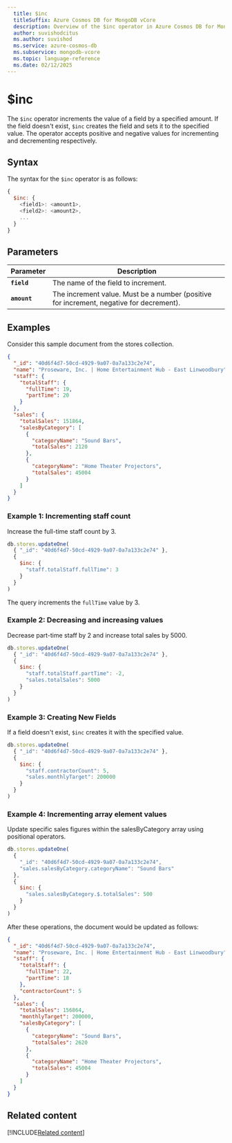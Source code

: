 ```yaml
---
  title: $inc
  titleSuffix: Azure Cosmos DB for MongoDB vCore
  description: Overview of the $inc operator in Azure Cosmos DB for MongoDB (vCore)
  author: suvishodcitus
  ms.author: suvishod
  ms.service: azure-cosmos-db
  ms.subservice: mongodb-vcore
  ms.topic: language-reference
  ms.date: 02/12/2025
---
```


# $inc

The `$inc` operator increments the value of a field by a specified amount. If the field doesn't exist, `$inc` creates the field and sets it to the specified value. The operator accepts positive and negative values for incrementing and decrementing respectively.

## Syntax

The syntax for the `$inc` operator is as follows:

```javascript
{
  $inc: {
    <field1>: <amount1>,
    <field2>: <amount2>,
    ...
  }
}
```

## Parameters

| Parameter | Description |
| --- | --- |
| **`field`** | The name of the field to increment. |
| **`amount`** | The increment value. Must be a number (positive for increment, negative for decrement). |

## Examples

Consider this sample document from the stores collection.

```json
{
  "_id": "40d6f4d7-50cd-4929-9a07-0a7a133c2e74",
  "name": "Proseware, Inc. | Home Entertainment Hub - East Linwoodbury",
  "staff": {
    "totalStaff": {
      "fullTime": 19,
      "partTime": 20
    }
  },
  "sales": {
    "totalSales": 151864,
    "salesByCategory": [
      {
        "categoryName": "Sound Bars",
        "totalSales": 2120
      },
      {
        "categoryName": "Home Theater Projectors",
        "totalSales": 45004
      }
    ]
  }
}
```

### Example 1: Incrementing staff count

Increase the full-time staff count by 3.

```javascript
db.stores.updateOne(
  { "_id": "40d6f4d7-50cd-4929-9a07-0a7a133c2e74" },
  {
    $inc: {
      "staff.totalStaff.fullTime": 3
    }
  }
)
```

The query increments the `fullTime` value by 3.

### Example 2: Decreasing and increasing values

Decrease part-time staff by 2 and increase total sales by 5000.

```javascript
db.stores.updateOne(
  { "_id": "40d6f4d7-50cd-4929-9a07-0a7a133c2e74" },
  {
    $inc: {
      "staff.totalStaff.partTime": -2,
      "sales.totalSales": 5000
    }
  }
)
```

### Example 3: Creating New Fields

If a field doesn't exist, `$inc` creates it with the specified value.

```javascript
db.stores.updateOne(
  { "_id": "40d6f4d7-50cd-4929-9a07-0a7a133c2e74" },
  {
    $inc: {
      "staff.contractorCount": 5,
      "sales.monthlyTarget": 200000
    }
  }
)
```

### Example 4: Incrementing array element values

Update specific sales figures within the salesByCategory array using positional operators.

```javascript
db.stores.updateOne(
  { 
    "_id": "40d6f4d7-50cd-4929-9a07-0a7a133c2e74",
    "sales.salesByCategory.categoryName": "Sound Bars"
  },
  {
    $inc: {
      "sales.salesByCategory.$.totalSales": 500
    }
  }
)
```

After these operations, the document would be updated as follows:

```json
{
  "_id": "40d6f4d7-50cd-4929-9a07-0a7a133c2e74",
  "name": "Proseware, Inc. | Home Entertainment Hub - East Linwoodbury",
  "staff": {
    "totalStaff": {
      "fullTime": 22,
      "partTime": 18
    },
    "contractorCount": 5
  },
  "sales": {
    "totalSales": 156864,
    "monthlyTarget": 200000,
    "salesByCategory": [
      {
        "categoryName": "Sound Bars",
        "totalSales": 2620
      },
      {
        "categoryName": "Home Theater Projectors",
        "totalSales": 45004
      }
    ]
  }
}
```

## Related content

[!INCLUDE[Related content](../includes/related-content.md)]
